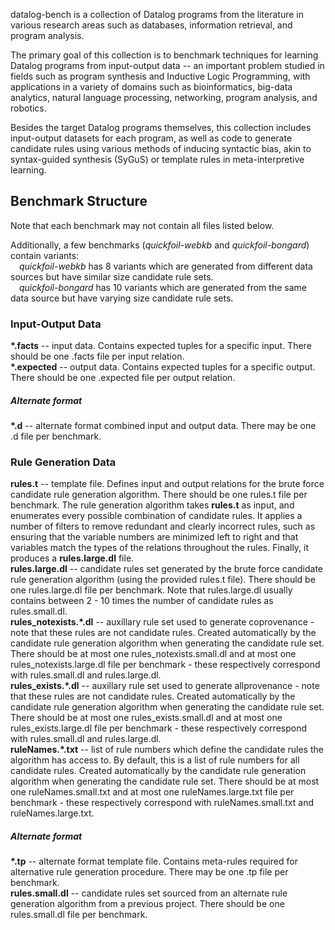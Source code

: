 datalog-bench is a collection of Datalog programs from the literature in various research areas such as databases, information retrieval, and program analysis.

The primary goal of this collection is to benchmark techniques for learning Datalog programs from input-output data -- an important problem studied in fields such as program synthesis and Inductive Logic Programming, with applications in a variety of domains such as bioinformatics, big-data analytics, natural language processing, networking, program analysis, and robotics.

Besides the target Datalog programs themselves, this collection includes input-output datasets for each program, as well as code to generate candidate rules using various methods of inducing syntactic bias, akin to syntax-guided synthesis (SyGuS) or template rules in meta-interpretive learning.

## Benchmark Structure
Note that each benchmark may not contain all files listed below.

Additionally, a few benchmarks (*quickfoil-webkb* and *quickfoil-bongard*) contain variants: 
<br>
&emsp;*quickfoil-webkb* has 8 variants which are generated from different data sources but have similar size candidate rule sets.
<br>
&emsp;*quickfoil-bongard* has 10 variants which are generated from the same data source but have varying size candidate rule sets.

### Input-Output Data
<b>\*.facts</b> -- input data. Contains expected tuples for a specific input. There should be one .facts file per input relation. 
<br>
<b>\*.expected</b> -- output data. Contains expected tuples for a specific output. There should be one .expected file per output relation. 
<br>
##### Alternate format
<b>\*.d</b> -- alternate format combined input and output data. There may be one .d file per benchmark.
<br>

### Rule Generation Data
<b>rules.t</b> -- template file. Defines input and output relations for the brute force candidate rule generation algorithm. There should be one rules.t file per benchmark. The rule generation algorithm takes <b>rules.t</b> as input, and enumerates every possible combination of candidate rules. It applies a number of filters to remove redundant and clearly incorrect rules, such as ensuring that the variable numbers are minimized left to right and that variables match the types of the relations throughout the rules. Finally, it produces a <b>rules.large.dl</b> file.
<br>
<b>rules.large.dl</b> -- candidate rules set generated by the brute force candidate rule generation algorithm (using the provided rules.t file). There should be one rules.large.dl file per benchmark. Note that rules.large.dl usually contains between 2 - 10 times the number of candidate rules as rules.small.dl. 
<br>
<b>rules_notexists.\*.dl</b> -- auxillary rule set used to generate coprovenance - note that these rules are not candidate rules. Created automatically by the candidate rule generation algorithm when generating the candidate rule set. There should be at most one rules_notexists.small.dl and at most one rules_notexists.large.dl file per benchmark - these respectively correspond with rules.small.dl and rules.large.dl.
<br>
<b>rules_exists.\*.dl</b> -- auxillary rule set used to generate allprovenance - note that these rules are not candidate rules. Created automatically by the candidate rule generation algorithm when generating the candidate rule set. There should be at most one rules_exists.small.dl and at most one rules_exists.large.dl file per benchmark - these respectively correspond with rules.small.dl and rules.large.dl.
<br>
<b>ruleNames.\*.txt</b> -- list of rule numbers which define the candidate rules the algorithm has access to. By default, this is a list of rule numbers for all candidate rules.  Created automatically by the candidate rule generation algorithm when generating the candidate rule set. There should be at most one ruleNames.small.txt and at most one ruleNames.large.txt file per benchmark - these respectively correspond with ruleNames.small.txt and ruleNames.large.txt.
<br>
##### Alternate format
<b>\*.tp</b> -- alternate format template file. Contains meta-rules required for alternative rule generation procedure. There may be one .tp file per benchmark.
<br>
<b>rules.small.dl</b> -- candidate rules set sourced from an alternate rule generation algorithm from a previous project. There should be one rules.small.dl file per benchmark.
<br>
